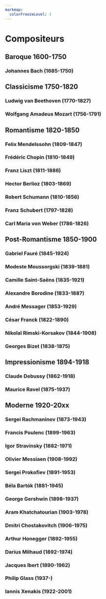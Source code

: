 ```yaml
---
markmap:
  colorFreezeLevel: 3
---
```


# Compositeurs


## **Baroque** 1600-1750

### Johannes Bach (1685-1750)


## **Classicisme** 1750-1820

### Ludwig van Beethoven (1770-1827)

### Wolfgang Amadeus Mozart (1756-1791)


## **Romantisme** 1820-1850

### Felix Mendelssohn (1809-1847)

### Frédéric Chopin (1810-1849)

### Franz Liszt (1811-1886)

### Hector Berlioz (1803-1869)

### Robert Schumann (1810-1856)

### Franz Schubert (1797-1828)

### Carl Maria von Weber (1786-1826)

## **Post-Romantisme** 1850-1900

### Gabriel Fauré (1845-1924)

### Modeste Moussorgski (1839-1881)

### Camille Saint-Saëns (1835-1921)

### Alexandre Borodine (1833-1887)

### André Messager (1853-1929)

### César Franck (1822-1890)

### Nikolaï Rimski-Korsakov (1844-1908)

### Georges Bizet (1838-1875)


## **Impressionisme** 1894-1918

### Claude Debussy (1862-1918)

### Maurice Ravel (1875-1937)


## **Moderne** 1920-20xx

### Sergei Rachmaninov (1873-1943)

### Francis Poulenc (1899-1963)

### Igor Stravinsky (1882-1971)

### Olivier Messiaen (1908-1992)

### Sergei Prokofiev (1891-1953)

### Béla Bartók (1881-1945)

### George Gershwin (1898-1937)

### Aram Khatchatourian (1903-1978)

### Dmitri Chostakovitch (1906-1975)

### Arthur Honegger (1892-1955)

### Darius Milhaud (1892-1974)

### Jacques Ibert (1890-1962)

### Philip Glass (1937-)

### Iannis Xenakis (1922-2001)
